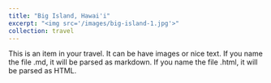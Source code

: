 ```yaml
---
title: "Big Island, Hawai'i"
excerpt: "<img src='/images/big-island-1.jpg'>"
collection: travel
---
```


This is an item in your travel. It can be have images or nice text. If you name the file .md, it will be parsed as markdown. If you name the file .html, it will be parsed as HTML. 
